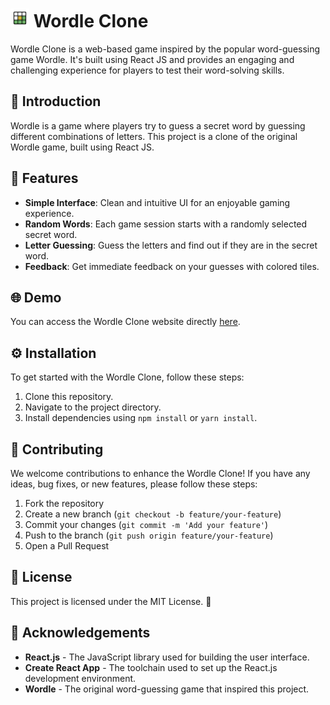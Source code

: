 # <img src="public/wordle.png" alt="Wordle Logo" width="30" height="30"> Wordle Clone 
Wordle Clone is a web-based game inspired by the popular word-guessing game Wordle. It's built using React JS and provides an engaging and challenging experience for players to test their word-solving skills.

## 📖 Introduction 

Wordle is a game where players try to guess a secret word by guessing different combinations of letters. This project is a clone of the original Wordle game, built using React JS.

## 🚀 Features

- **Simple Interface**: Clean and intuitive UI for an enjoyable gaming experience.
- **Random Words**: Each game session starts with a randomly selected secret word.
- **Letter Guessing**: Guess the letters and find out if they are in the secret word.
- **Feedback**: Get immediate feedback on your guesses with colored tiles.

## 🌐 Demo

You can access the Wordle Clone website directly [here](https://your-website-url.com).


## ⚙️ Installation

To get started with the Wordle Clone, follow these steps:

1. Clone this repository.
2. Navigate to the project directory.
3. Install dependencies using `npm install` or `yarn install`.

## 🌟 Contributing
We welcome contributions to enhance the Wordle Clone! If you have any ideas, bug fixes, or new features, please follow these steps:

1. Fork the repository 
2. Create a new branch (`git checkout -b feature/your-feature`) 
3. Commit your changes (`git commit -m 'Add your feature'`) 
4. Push to the branch (`git push origin feature/your-feature`) 
5. Open a Pull Request 

## 📝 License
This project is licensed under the MIT License. 📄

## 🙏 Acknowledgements

- **React.js** - The JavaScript library used for building the user interface. 
- **Create React App** - The toolchain used to set up the React.js development environment.
- **Wordle** - The original word-guessing game that inspired this project.
